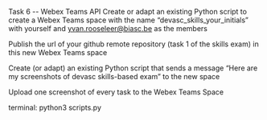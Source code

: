 Task 6 -- Webex Teams API 
Create or adapt an existing Python script to create a Webex Teams space with the name “devasc_skills_your_initials” with yourself and <yvan.rooseleer@biasc.be> as the members
<!-- import requests
import json

# Webex Teams API base URL
api_url = "https://api.ciscospark.com/v1"

# Your Webex Teams API token
api_token = "MTYxYjM2ZDUtYzYyNC00NGI5LTllMjQtMTlkYjEyNzQ2ZTYxNmM3MWUyN2YtOGQ1_PE93_6b68d305-fbad-4d67-8d3d-6414c9902447"

# Members' email addresses
your_email = "danny.rodriguezrincon@student.odisee.be"
yvan_email = "yvan.rooseleer@biasc.be"

# Webex Teams space name
space_name = "devasc_skills_DannyRodriguez"

# Function to create a Webex teams
def create_space(api_url, api_token, space_name):
    headers = {
        "Authorization": f"Bearer {api_token}",
        "Content-Type": "application/json",
    }
    payload = {"title": space_name}
    response = requests.post(f"{api_url}/rooms", headers=headers, json=payload)
    return response.json()["id"]

# Function to invite members to a Webex Teams space
def invite_members(api_url, api_token, space_id, email_list):
    headers = {
        "Authorization": f"Bearer {api_token}",
        "Content-Type": "application/json",
    }
    for email in email_list:
        payload = {"roomId": space_id, "personEmail": email}
        requests.post(f"{api_url}/memberships", headers=headers, json=payload)

# message to webex teams
def send_message(api_url, api_token, space_id, message):
    headers = {
        "Authorization": f"Bearer {api_token}",
        "Content-Type": "application/json",
    }
    payload = {"roomId": space_id, "text": message}
    requests.post(f"{api_url}/messages", headers=headers, json=payload)

# Create Webex team
space_id = create_space(api_url, api_token, space_name)

# Invite members to the group
invite_members(api_url, api_token, space_id, [your_email, yvan_email]) -->

Publish the url of your github remote repository (task 1 of the skills exam) in this new Webex Teams space

<!-- # Publish GitHub repository URL in the space
github_repo_url = "https://github.com/DannyRodriguezRincon/Devasc-Skills_DannyRodriguez.git"
send_message(api_url, api_token, space_id, f"Check out my GitHub repository: {github_repo_url}") -->

Create (or adapt) an existing Python script that sends a message “Here are my screenshots of devasc skills-based exam” to the new space
<!-- # Send a message to the space
send_message(api_url, api_token, space_id, "Here are my screenshots of devasc skills-based exam") -->


Upload one screenshot of every task to the Webex Teams Space

terminal: 
python3 scripts.py